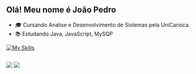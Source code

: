 ## Olá! Meu nome é João Pedro

- 🎓 Cursando Analise e Desenvolvimento de Sistemas pela UniCarioca.
- 📚 Estudando Java, JavaScript, MySQP

[![My Skills](https://skillicons.dev/icons?i=java,spring,python,nodejs)](https://skillicons.dev)

##

<div> 
  <a href="https://www.linkedin.com/in/jo%C3%A3o-pedro-camargo-pinheiro-9600762a8/" target="_blank"><img src="https://img.shields.io/badge/-LinkedIn-%230077B5?style=for-the-badge&logo=linkedin&logoColor=white" target="_blank"></a> 
  <a href ="mailto:joaoppinheiro2005@gmail.com"><img src="https://img.shields.io/badge/-Gmail-%23333?style=for-the-badge&logo=gmail&logoColor=white" target="_blank"></a>
</div>
